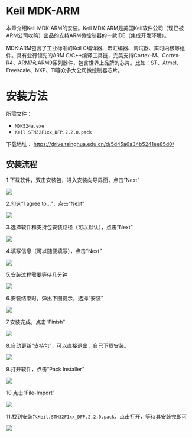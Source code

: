 ﻿# Keil MDK-ARM

本章介绍Keil MDK-ARM的安装。Keil MDK-ARM是美国Keil软件公司（现已被ARM公司收购）出品的支持ARM微控制器的一款IDE（集成开发环境）。

MDK-ARM包含了工业标准的Keil C编译器、宏汇编器、调试器、实时内核等组件。具有业行领先的ARM C/C++编译工具链，完美支持Cortex-M、Cortex-R4、ARM7和ARM9系列器件，包含世界上品牌的芯片。比如：ST、Atmel、Freescale、NXP、TI等众多大公司微控制器芯片。

# 安装方法

所需文件：
- `MDK524a.exe`
- `Keil.STM32F1xx_DFP.2.2.0.pack`

下载地址：
<https://drive.tsinghua.edu.cn/d/5d45a6a34b5241ee85d0/>

## 安装流程

1.下载软件，双击安装包，进入安装向导界面，点击“Next”

![](../assets/installation-keil/pic-1.png)

2.勾选“I agree to...”，点击“Next”

![](../assets/installation-keil/pic-2.png)

3.选择软件和支持包安装路径（可以默认），点击“Next”

![](../assets/installation-keil/pic-3.png)

4.填写信息（可以随便填写），点击“Next”

![](../assets/installation-keil/pic-4.png)

5.安装过程需要等待几分钟

![](../assets/installation-keil/pic-5.png)

6.安装结束时，弹出下图提示，选择“安装”

![](../assets/installation-keil/pic-6.png)

7.安装完成，点击“Finish”

![](../assets/installation-keil/pic-7.png)

8.自动更新“支持包”，可以直接退出，自己下载安装。

![](../assets/installation-keil/pic-8.png)

9.打开软件，点击“Pack Installer”

![](../assets/installation-keil/pic-9.png)

10.点击“File-Import”

![](../assets/installation-keil/pic-10.png)

11.找到安装包`Keil.STM32F1xx_DFP.2.2.0.pack`，点击打开，等待其安装完即可

![](../assets/installation-keil/pic-11.png)